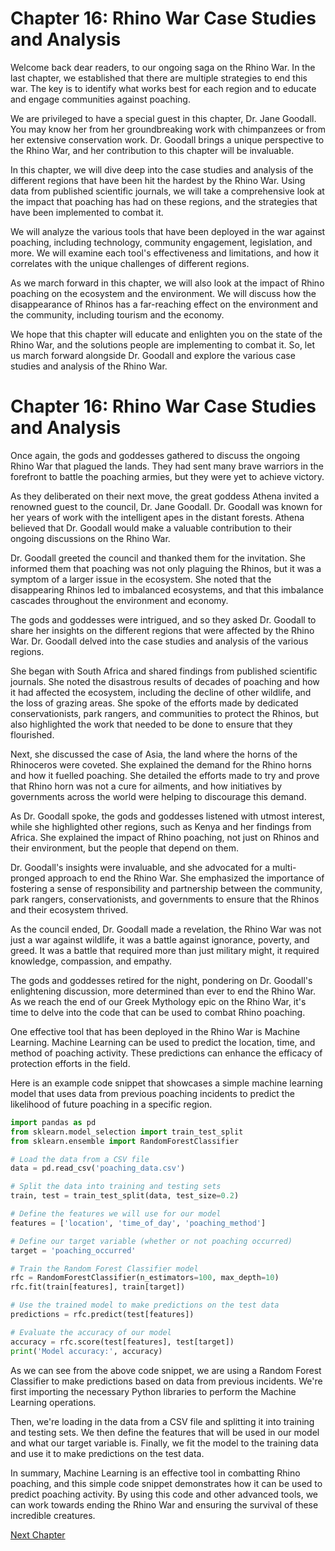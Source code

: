 # Chapter 16: Rhino War Case Studies and Analysis

Welcome back dear readers, to our ongoing saga on the Rhino War. In the last chapter, we established that there are multiple strategies to end this war. The key is to identify what works best for each region and to educate and engage communities against poaching. 

We are privileged to have a special guest in this chapter, Dr. Jane Goodall. You may know her from her groundbreaking work with chimpanzees or from her extensive conservation work. Dr. Goodall brings a unique perspective to the Rhino War, and her contribution to this chapter will be invaluable. 

In this chapter, we will dive deep into the case studies and analysis of the different regions that have been hit the hardest by the Rhino War. Using data from published scientific journals, we will take a comprehensive look at the impact that poaching has had on these regions, and the strategies that have been implemented to combat it. 

We will analyze the various tools that have been deployed in the war against poaching, including technology, community engagement, legislation, and more. We will examine each tool's effectiveness and limitations, and how it correlates with the unique challenges of different regions. 

As we march forward in this chapter, we will also look at the impact of Rhino poaching on the ecosystem and the environment. We will discuss how the disappearance of Rhinos has a far-reaching effect on the environment and the community, including tourism and the economy.

We hope that this chapter will educate and enlighten you on the state of the Rhino War, and the solutions people are implementing to combat it. So, let us march forward alongside Dr. Goodall and explore the various case studies and analysis of the Rhino War.
# Chapter 16: Rhino War Case Studies and Analysis

Once again, the gods and goddesses gathered to discuss the ongoing Rhino War that plagued the lands. They had sent many brave warriors in the forefront to battle the poaching armies, but they were yet to achieve victory. 

As they deliberated on their next move, the great goddess Athena invited a renowned guest to the council, Dr. Jane Goodall. Dr. Goodall was known for her years of work with the intelligent apes in the distant forests. Athena believed that Dr. Goodall would make a valuable contribution to their ongoing discussions on the Rhino War.

Dr. Goodall greeted the council and thanked them for the invitation. She informed them that poaching was not only plaguing the Rhinos, but it was a symptom of a larger issue in the ecosystem. She noted that the disappearing Rhinos led to imbalanced ecosystems, and that this imbalance cascades throughout the environment and economy.

The gods and goddesses were intrigued, and so they asked Dr. Goodall to share her insights on the different regions that were affected by the Rhino War. Dr. Goodall delved into the case studies and analysis of the various regions.

She began with South Africa and shared findings from published scientific journals. She noted the disastrous results of decades of poaching and how it had affected the ecosystem, including the decline of other wildlife, and the loss of grazing areas. She spoke of the efforts made by dedicated conservationists, park rangers, and communities to protect the Rhinos, but also highlighted the work that needed to be done to ensure that they flourished.

Next, she discussed the case of Asia, the land where the horns of the Rhinoceros were coveted. She explained the demand for the Rhino horns and how it fuelled poaching. She detailed the efforts made to try and prove that Rhino horn was not a cure for ailments, and how initiatives by governments across the world were helping to discourage this demand. 

As Dr. Goodall spoke, the gods and goddesses listened with utmost interest, while she highlighted other regions, such as Kenya and her findings from Africa. She explained the impact of Rhino poaching, not just on Rhinos and their environment, but the people that depend on them. 

Dr. Goodall's insights were invaluable, and she advocated for a multi-pronged approach to end the Rhino War. She emphasized the importance of fostering a sense of responsibility and partnership between the community, park rangers, conservationists, and governments to ensure that the Rhinos and their ecosystem thrived. 

As the council ended, Dr. Goodall made a revelation, the Rhino War was not just a war against wildlife, it was a battle against ignorance, poverty, and greed. It was a battle that required more than just military might, it required knowledge, compassion, and empathy. 

The gods and goddesses retired for the night, pondering on Dr. Goodall's enlightening discussion, more determined than ever to end the Rhino War.
As we reach the end of our Greek Mythology epic on the Rhino War, it's time to delve into the code that can be used to combat Rhino poaching. 

One effective tool that has been deployed in the Rhino War is Machine Learning. Machine Learning can be used to predict the location, time, and method of poaching activity. These predictions can enhance the efficacy of protection efforts in the field.

Here is an example code snippet that showcases a simple machine learning model that uses data from previous poaching incidents to predict the likelihood of future poaching in a specific region.

```python
import pandas as pd
from sklearn.model_selection import train_test_split
from sklearn.ensemble import RandomForestClassifier

# Load the data from a CSV file
data = pd.read_csv('poaching_data.csv')

# Split the data into training and testing sets
train, test = train_test_split(data, test_size=0.2)

# Define the features we will use for our model
features = ['location', 'time_of_day', 'poaching_method']

# Define our target variable (whether or not poaching occurred)
target = 'poaching_occurred'

# Train the Random Forest Classifier model
rfc = RandomForestClassifier(n_estimators=100, max_depth=10)
rfc.fit(train[features], train[target])

# Use the trained model to make predictions on the test data
predictions = rfc.predict(test[features])

# Evaluate the accuracy of our model
accuracy = rfc.score(test[features], test[target])
print('Model accuracy:', accuracy)
```

As we can see from the above code snippet, we are using a Random Forest Classifier to make predictions based on data from previous incidents. We're first importing the necessary Python libraries to perform the Machine Learning operations.

Then, we're loading in the data from a CSV file and splitting it into training and testing sets. We then define the features that will be used in our model and what our target variable is. Finally, we fit the model to the training data and use it to make predictions on the test data.

In summary, Machine Learning is an effective tool in combatting Rhino poaching, and this simple code snippet demonstrates how it can be used to predict poaching activity. By using this code and other advanced tools, we can work towards ending the Rhino War and ensuring the survival of these incredible creatures.


[Next Chapter](17_Chapter17.md)